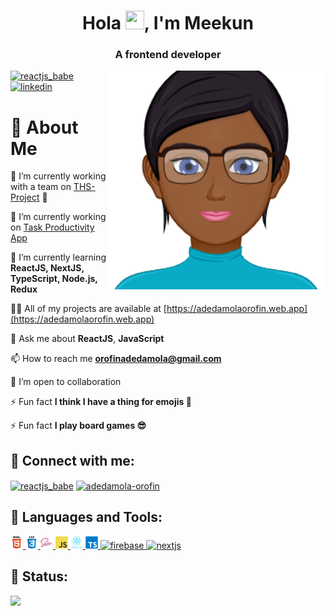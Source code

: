 <h1 align="center">Hola <img src="https://media.giphy.com/media/hvRJCLFzcasrR4ia7z/giphy.gif" width="30px" height="30px2" />, I'm Meekun</h1>
<h3 align="center">A frontend developer</h3>
<img align='right' alt='avatar' width='350' src='./Cartoonify.png'>

<p align="left"> 
  <a href="https://twitter.com/reactjs_babe" target="blank">
    <img src="https://img.shields.io/twitter/follow/reactjs_babe?logo=twitter&style=for-the-badge" alt="reactjs_babe" />
  </a>
  <a href="https://www.linkedin.com/in/adedamola-orofin/" target="blank">
    <img src="https://img.shields.io/badge/LinkedIn--_.svg?style=social&logo=linkedin" alt="linkedin" height='28px'  />
  </a>
</p>

# 🧐 About Me

🔭 I’m currently working with a team on [THS-Project](https://github.com/Meekunn/toweringheights-frontend) 🧠 

🔭 I’m currently working on [Task Productivity App](https://github.com/Meekunn/EHC-React-Project)

🌱 I’m currently learning **ReactJS, NextJS, TypeScript, Node.js, Redux**

👨‍💻 All of my projects are available at [https://adedamolaorofin.web.app](https://adedamolaorofin.web.app)

💬 Ask me about **ReactJS**, **JavaScript**

📫 How to reach me **orofinadedamola@gmail.com**

💞️ I’m open to collaboration

⚡ Fun fact **I think I have a thing for emojis 👀**

⚡ Fun fact **I play board games 😎**

## 🔗 Connect with me:

<p align="left">
<a href="https://twitter.com/reactjs_babe" target="blank"><img align="center" src="https://raw.githubusercontent.com/rahuldkjain/github-profile-readme-generator/master/src/images/icons/Social/twitter.svg" alt="reactjs_babe" height="20" width="30" /></a>
<a href="https://linkedin.com/in/adedamola-orofin" target="blank"><img align="center" src="https://raw.githubusercontent.com/rahuldkjain/github-profile-readme-generator/master/src/images/icons/Social/linked-in-alt.svg" alt="adedamola-orofin" height="20" width="30" /></a>
<!--<a href="https://stackoverflow.com/users/15853307" target="blank"><img align="center" src="https://raw.githubusercontent.com/rahuldkjain/github-profile-readme-generator/master/src/images/icons/Social/stack-overflow.svg" alt="15853307" height="20" width="30" /></a> -->
</p>

## 🧰 Languages and Tools:

<p align="left"> 
 <a href="https://www.w3.org/html/" target="_blank" rel="noreferrer"> 
    <img src="https://raw.githubusercontent.com/devicons/devicon/master/icons/html5/html5-original-wordmark.svg" alt="html5" width="20" height="20"/> 
  </a> 
  <a href="https://www.w3schools.com/css/" target="_blank" rel="noreferrer"> 
    <img src="https://raw.githubusercontent.com/devicons/devicon/master/icons/css3/css3-original-wordmark.svg" alt="css3" width="20" height="20"/>
  </a> 
  <a href="https://sass-lang.com" target="_blank" rel="noreferrer"> 
    <img src="https://raw.githubusercontent.com/devicons/devicon/master/icons/sass/sass-original.svg" alt="sass" width="20" height="20"/> 
  </a>
  <a href="https://developer.mozilla.org/en-US/docs/Web/JavaScript" target="_blank" rel="noreferrer"> 
    <img src="https://raw.githubusercontent.com/devicons/devicon/master/icons/javascript/javascript-original.svg" alt="javascript" width="20" height="20"/> 
  </a>
  <a href="https://reactjs.org/" target="_blank" rel="noreferrer"> 
    <img src="https://raw.githubusercontent.com/devicons/devicon/master/icons/react/react-original-wordmark.svg" alt="react" width="20" height="20"/> 
   </a> 
   <a href="https://www.typescriptlang.org/" target="_blank" rel="noreferrer"> 
      <img src="https://raw.githubusercontent.com/devicons/devicon/master/icons/typescript/typescript-original.svg" alt="typescript" width="20" height="20"/> 
   </a> 
  <a href="https://firebase.google.com/" target="_blank" rel="noreferrer"> 
    <img src="https://www.vectorlogo.zone/logos/firebase/firebase-icon.svg" alt="firebase" width="20" height="20"/>
  </a> 
  <a href="https://nextjs.org/" target="_blank" rel="noreferrer"> 
    <img src="https://cdn.worldvectorlogo.com/logos/nextjs-2.svg" alt="nextjs" width="20" height="20"/> 
   </a> 
   <!--  <a href="https://redux.js.org" target="_blank" rel="noreferrer"> 
    <img src="https://raw.githubusercontent.com/devicons/devicon/master/icons/redux/redux-original.svg" alt="redux" width="20" height="20"/> 
   </a> -->
 <!-- <a href="https://materializecss.com/" target="_blank" rel="noreferrer"> 
    <img src="https://raw.githubusercontent.com/prplx/svg-logos/5585531d45d294869c4eaab4d7cf2e9c167710a9/svg/materialize.svg" alt="materialize" width="20" height="20"/> -->
    </a> 
 </p>

## 🚀 Status:

<!--<p><img align="left" src="https://github-readme-stats.vercel.app/api/top-langs?username=meekunn&theme=vision-friendly-dark&show_icons=true&locale=en" alt="meekunn" /></p> 
<p>&nbsp;<img align="center" src="https://github-readme-stats.vercel.app/api?username=meekunn&&theme=vision-friendly-dark&show_icons=true&locale=en" alt="meekunn" /></p> -->

<!-- <p><img align="center" src="https://github-readme-streak-stats.herokuapp.com/?user=meekunn&theme=dark&background=000000" alt="meekunn" /></p> -->
<a href="http://www.github.com/Meekunn"><img src="https://github-readme-streak-stats.herokuapp.com/?user=Meekunn&stroke=ffffff&background=000000&ring=0077b6&fire=0077b6&currStreakNum=ffffff&currStreakLabel=0077b6&sideNums=ffffff&sideLabels=ffffff&dates=ffffff&hide_border=true" /></a>
